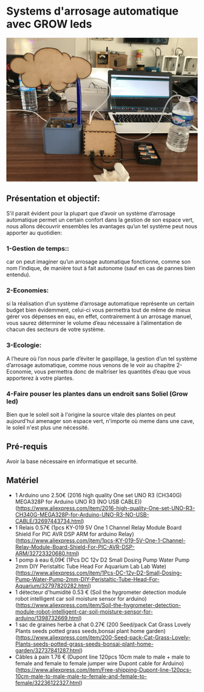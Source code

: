 # Systems d'arrosage automatique avec GROW leds <br>

![](https://github.com/Henry-DA/FABLAB-Aix-/blob/master/Projet.JPG)

## Présentation et objectif:<br>
S’il parait évident pour la plupart que d’avoir un système d’arrosage automatique permet un certain confort dans la gestion de son espace vert, nous allons découvrir ensembles les avantages qu’un tel système peut nous apporter au quotidien:<br>
### 1-Gestion de temps::<br>
car on peut imaginer qu’un arrosage automatique fonctionne, comme son nom l’indique, de manière tout à fait autonome (sauf en cas de pannes bien entendu).<br>
### 2-Economies:<br>
si la réalisation d’un système d’arrosage automatique représente un certain budget bien évidemment, celui-ci vous permettra tout de même de mieux gérer vos dépenses en eau, en effet, contrairement à un arrosage manuel, vous saurez déterminer le volume d’eau nécessaire à l’alimentation de chacun des secteurs de votre système.<br>
### 3-Ecologie:<br>
A l’heure où l’on nous parle d’éviter le gaspillage, la gestion d’un tel système d’arrosage automatique, comme nous venons de le voir au chapitre 2- Economie, vous permettra donc de maîtriser les quantités d’eau que vous apporterez à votre plantes.
### 4-Faire pouser les plantes dans un endroit sans Soliel (Grow led)<br>
Bien que le soleil soit à l'origine la source vitale des plantes on peut aujourd'hui amenager son espace vert, n'importe où meme dans une cave, le soleil n'est plus une nécessité. <br>

## Pré-requis<br> 
Avoir la base nécessaire en informatique et securité. <br>

## Matériel<br>
- 1 Arduino uno 2.50€ (2016 high quality One set UNO R3 (CH340G) MEGA328P for Arduino UNO R3 (NO USB CABLE)) (https://www.aliexpress.com/item/2016-high-quality-One-set-UNO-R3-CH340G-MEGA328P-for-Arduino-UNO-R3-NO-USB-CABLE/32697443734.html)
- 1 Relais 0.57€ (1pcs KY-019 5V One 1 Channel Relay Module Board Shield For PIC AVR DSP ARM for arduino Relay) (https://www.aliexpress.com/item/1pcs-KY-019-5V-One-1-Channel-Relay-Module-Board-Shield-For-PIC-AVR-DSP-ARM/32723320680.html)
- 1 pomp à eau 6,09€ (1Pcs DC 12v D2 Small Dosing Pump Water Pump 2mm DIY Peristaltic Tube Head For Aquarium Lab Lab Wate) (https://www.aliexpress.com/item/1Pcs-DC-12v-D2-Small-Dosing-Pump-Water-Pump-2mm-DIY-Peristaltic-Tube-Head-For-Aquarium/32797820282.html)
- 1 détecteur d'humidité 0.53 € (Soil the hygrometer detection module robot intelligent car soil moisture sensor for arduino) (https://www.aliexpress.com/item/Soil-the-hygrometer-detection-module-robot-intelligent-car-soil-moisture-sensor-for-arduino/1398732669.html)
- 1 sac de graines herbe à chat 0.27€ (200 Seed/pack Cat Grass Lovely Plants seeds potted grass seeds,bonsai plant home garden) (https://www.aliexpress.com/item/200-Seed-pack-Cat-Grass-Lovely-Plants-seeds-potted-grass-seeds-bonsai-plant-home-garden/32737841287.html)
- Câbles à pain 1.76 € (Dupont line 120pcs 10cm male to male + male to female and female to female jumper wire Dupont cable for Arduino) (https://www.aliexpress.com/item/Free-shipping-Dupont-line-120pcs-10cm-male-to-male-male-to-female-and-female-to-female/32236122327.html)

